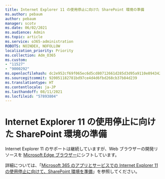 ```yaml
---
title: Internet Explorer 11 の使用停止に向けた SharePoint 環境の準備
ms.author: pebaum
author: pebaum
manager: scotv
ms.date: 06/02/2021
ms.audience: Admin
ms.topic: article
ms.service: o365-administration
ROBOTS: NOINDEX, NOFOLLOW
localization_priority: Priority
ms.collection: Adm_O365
ms.custom:
- "11527"
- "9000292"
ms.openlocfilehash: dc2e952cf69f065ec6d5cd80712661d285d3d95a9110e09434239ed83fc43617
ms.sourcegitcommit: 920051182781bd97ce4d4d6fbd268cb37b84d239
ms.translationtype: HT
ms.contentlocale: ja-JP
ms.lasthandoff: 08/11/2021
ms.locfileid: "57893804"
---
```

# <a name="prepare-your-sharepoint-environment-for-the-retirement-of-internet-explorer-11"></a>Internet Explorer 11 の使用停止に向けた SharePoint 環境の準備

Internet Explorer 11 のサポートは継続していますが、Web ブラウザーの開発リソースを [Microsoft Edge ブラウザー](https://www.microsoft.com/edge/business)にシフトしています。 

詳細については、「[Microsoft 365 のアプリとサービスでの Internet Explorer 11 の使用停止に向けて、SharePoint 環境を準備](https://docs.microsoft.com/sharepoint/prepare-ie11)」を参照してください。

